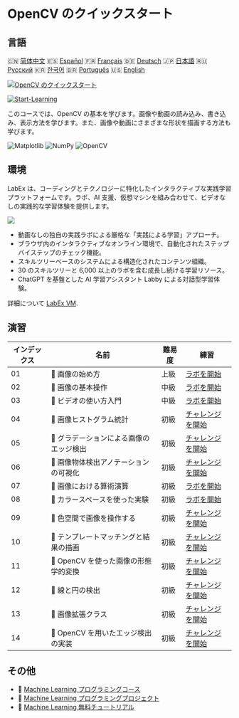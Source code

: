 # OpenCV のクイックスタート

## 言語

🇨🇳 [简体中文](README_zh.md) 🇪🇸 [Español](README_es.md) 🇫🇷 [Français](README_fr.md) 🇩🇪 [Deutsch](README_de.md) 🇯🇵 [日本語](README_ja.md) 🇷🇺 [Русский](README_ru.md) 🇰🇷 [한국어](README_ko.md) 🇧🇷 [Português](README_pt.md) 🇺🇸 [English](README.md) 

[![OpenCV のクイックスタート](https://cover-creator.labex.io/quick-start-with-opencv.png?lang=ja)](https://labex.io/ja/courses/quick-start-with-opencv)

[![Start-Learning](https://img.shields.io/badge/Start-Learning-whitesmoke?style=for-the-badge)](https://labex.io/ja/courses/quick-start-with-opencv)

このコースでは、OpenCV の基本を学びます。画像や動画の読み込み、書き込み、表示方法を学びます。また、画像や動画にさまざまな形状を描画する方法も学びます。

![Matplotlib](https://img.shields.io/badge/Matplotlib-whitesmoke?style=for-the-badge&logo=matplotlib)
![NumPy](https://img.shields.io/badge/NumPy-whitesmoke?style=for-the-badge&logo=numpy)
![OpenCV](https://img.shields.io/badge/OpenCV-whitesmoke?style=for-the-badge&logo=opencv)


## 環境

LabEx は、コーディングとテクノロジーに特化したインタラクティブな実践学習プラットフォームです。ラボ、AI 支援、仮想マシンを組み合わせて、ビデオなしの実践的な学習体験を提供します。

![](https://tutorial-screenshot.getvm.io/images/vm-1725247253.png)

- 動画なしの独自の実践ラボによる厳格な「実践による学習」アプローチ。
- ブラウザ内のインタラクティブなオンライン環境で、自動化されたステップバイステップのチェック機能。
- スキルツリーベースのシステムによる構造化されたコンテンツ組織。
- 30 のスキルツリーと 6,000 以上のラボを含む成長し続ける学習リソース。
- ChatGPT を基盤とした AI 学習アシスタント Labby による対話型学習体験。

詳細について [LabEx VM](https://support.labex.io/using-labex/virtual-machine).

## 演習

|   インデックス | 名前                                    | 難易度   | 練習                                                                                                                                 |
|----------------|-----------------------------------------|----------|--------------------------------------------------------------------------------------------------------------------------------------|
|             01 | 📖 画像の始め方                         | 上級     | <a target='_blank' href='https://labex.io/ja/tutorials/opencv-getting-started-with-images-8438'>ラボを開始</a>                       |
|             02 | 📖 画像の基本操作                       | 中級     | <a target='_blank' href='https://labex.io/ja/tutorials/opencv-basic-operations-on-image-67174'>ラボを開始</a>                        |
|             03 | 📖 ビデオの使い方入門                   | 中級     | <a target='_blank' href='https://labex.io/ja/tutorials/opencv-getting-started-with-videos-14766'>ラボを開始</a>                      |
|             04 | 🎯 画像ヒストグラム統計                 | 初級     | <a target='_blank' href='https://labex.io/ja/labs/matplotlib-image-histogram-statistics-259076'>チャレンジを開始</a>                 |
|             05 | 🎯 グラデーションによる画像のエッジ検出 | 初級     | <a target='_blank' href='https://labex.io/ja/labs/numpy-find-image-edges-by-gradients-259151'>チャレンジを開始</a>                   |
|             06 | 🎯 画像物体検出アノテーションの可視化   | 初級     | <a target='_blank' href='https://labex.io/ja/labs/opencv-visualizing-image-object-detection-annotations-136088'>チャレンジを開始</a> |
|             07 | 📖 画像における算術演算                 | 初級     | <a target='_blank' href='https://labex.io/ja/tutorials/opencv-arithmetic-operations-on-images-38502'>ラボを開始</a>                  |
|             08 | 📖 カラースペースを使った実験           | 初級     | <a target='_blank' href='https://labex.io/ja/tutorials/opencv-lab-working-with-color-spaces-21417'>ラボを開始</a>                    |
|             09 | 🎯 色空間で画像を操作する               | 初級     | <a target='_blank' href='https://labex.io/ja/labs/opencv-play-images-with-color-spaces-8836'>チャレンジを開始</a>                    |
|             10 | 🎯 テンプレートマッチングと結果の描画   | 初級     | <a target='_blank' href='https://labex.io/ja/labs/opencv-template-matching-and-drawing-results-9683'>チャレンジを開始</a>            |
|             11 | 🎯 OpenCV を使った画像の形態学的変換    | 初級     | <a target='_blank' href='https://labex.io/ja/labs/opencv-morphological-image-transformations-with-opencv-9677'>チャレンジを開始</a>  |
|             12 | 🎯 線と円の検出                         | 初級     | <a target='_blank' href='https://labex.io/ja/labs/opencv-lines-and-circles-detection-13393'>チャレンジを開始</a>                     |
|             13 | 🎯 画像拡張クラス                       | 初級     | <a target='_blank' href='https://labex.io/ja/labs/opencv-image-augmentation-class-107208'>チャレンジを開始</a>                       |
|             14 | 🎯 OpenCV を用いたエッジ検出の実装      | 初級     | <a target='_blank' href='https://labex.io/ja/labs/opencv-implementing-opencv-edge-detection-13391'>チャレンジを開始</a>              |

## その他

- 🔗 [Machine Learning プログラミングコース](https://github.com/labex-labs/awesome-programming-courses)
- 🔗 [Machine Learning プログラミングプロジェクト](https://github.com/labex-labs/awesome-programming-projects)
- 🔗 [Machine Learning 無料チュートリアル](https://github.com/labex-labs/ml-free-tutorials)

